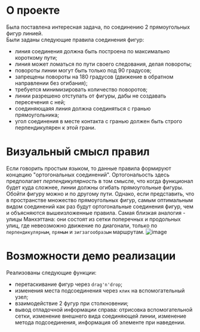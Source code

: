 # О проекте
Была поставлена интересная задача, по соединению 2 прямоугольных фигур линией. <br>
Были заданы следующие правила соединения фигур:
- линия соединения должна быть построена по максимально короткому пути;
- линия может ломаться по пути своего следования, делая повороты;
- повороты линии могут быть только под 90 градусов;
- запрещены повороты на 180 градусов (движение в обратном направлении без огибания);
- требуется минимизировать количество поворотов;
- линии разрешено отступать от фигуры, дабы не создавать пересечения с ней;
- соединяющаяя линия должна соединяться с гранью прямоугольника;
- угол соединения в месте контакта с гранью должен быть строго перпендикулярен к этой грани.

# Визуальный смысл правил
Если говорить простым языком, то данные правила формируют концецию "ортогональных соединений". Ортогональость здесь предполагает *перпендикулярность* в том смысле,
что когда функционал будет куда сложнее, линии должны огибать прямоугольные фигуры. Обойти фигуру можно и по другому пути. Однако, если представить, 
что в пространстве множество прямоугольных фигур, самым оптимальным видом соединений как раз будут ортогональные соединения фигур, чем и объясняются вышеизложенные правила.
  Самая близкая аналогия - улицы Манхэттана: они состоят из сетки поперечных и продольных улиц, где невеозможно движение по диагонали, только по `перпендикулярным`, `прямым` и `зигзагообразым` маршрутам.
  ![image](https://github.com/user-attachments/assets/d14d050e-df6d-4497-946d-25606b0dc17e)

# Возможности демо реализации
Реализованы следующие функции:
- перетаскивание фигур через `drag'n'drop`;
- изменения места подсоединения через `клик` на вспомогательный узел;
- взаимодействие 2 фугур при столкновении;
- вывод отладочной информации справа: отрисовка вспомогательной сетки, изменение внешнего вида соединяющей линии, изменение метода подсоединения, информация об элементе при наведении.
